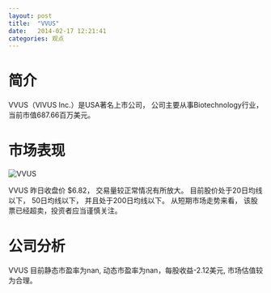 ```yaml
---
layout: post
title:  "VVUS"
date:   2014-02-17 12:21:41
categories: 观点
---
```


# 简介
VVUS（VIVUS Inc.）是USA著名上市公司，
公司主要从事Biotechnology行业，当前市值687.66百万美元。

# 市场表现

![VVUS](http://finviz.com/chart.ashx?t=VVUS&ty=c&ta=1&p=d&s=l)

VVUS 昨日收盘价 $6.82，
交易量较正常情况有所放大。
目前股价处于20日均线以下，
50日均线以下，
并且处于200日均线以下。
从短期市场走势来看，
该股票已经超卖，投资者应当谨慎关注。

# 公司分析
VVUS 目前静态市盈率为nan, 动态市盈率为nan，每股收益-2.12美元,
市场估值较为合理。
